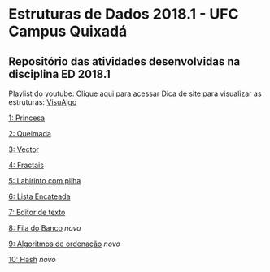 # Estruturas de Dados 2018.1 - UFC Campus Quixadá
## Repositório das atividades desenvolvidas na disciplina ED 2018.1 

Playlist do youtube: [Clique aqui para acessar](https://www.youtube.com/watch?v=rXF5tlVMc1w&list=PLqwyjBSVOHRz5t39qVeBWOFqZXSFdytnc)
Dica de site para visualizar as estruturas: [VisuAlgo](https://visualgo.net/pt)


[1: Princesa](https://github.com/JailsonSousa/ED2018_1/tree/master/Princesa)

[2: Queimada](https://github.com/JailsonSousa/ED2018_1/tree/master/Queimada)

[3: Vector](https://github.com/JailsonSousa/ED2018_1/tree/master/Vector)

[4: Fractais](https://github.com/JailsonSousa/ED2018_1/tree/master/Fractais)

[5: Labirinto com pilha](https://github.com/JailsonSousa/ED2018_1/tree/master/Labirinto)

[6: Lista Encateada](https://github.com/JailsonSousa/ED2018_1/tree/master/ListaEncadeada)

[7: Editor de texto](https://github.com/JailsonSousa/ED2018_1/tree/master/Editor)

[8: Fila do Banco](https://github.com/JailsonSousa/ED2018_1/tree/master/Banco) *novo*

[9: Algoritmos de ordenação](https://github.com/JailsonSousa/ED2018_1/tree/master/Ordenacao) *novo*

[10: Hash](https://github.com/JailsonSousa/ED2018_1/tree/master/Hash) *novo*



